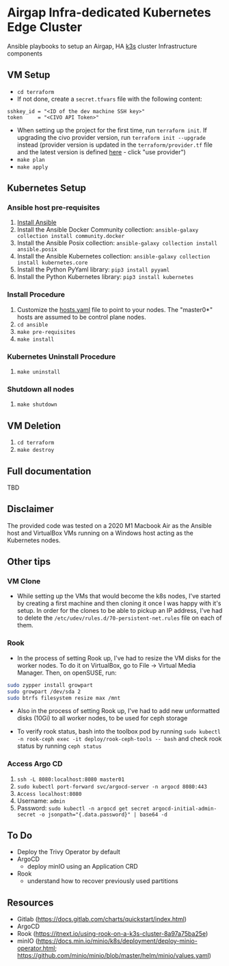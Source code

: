 # Airgap Infra-dedicated Kubernetes Edge Cluster

Ansible playbooks to setup an Airgap, HA [k3s](https://k3s.io) cluster Infrastructure components

## VM Setup

- `cd terraform`
- If not done, create a `secret.tfvars` file with the following content:

```
sshkey_id = "<ID of the dev machine SSH key>"
token     = "<CIVO API Token>"
```

- When setting up the project for the first time, run `terraform init`. If upgrading the civo provider version, run `terraform init --upgrade` instead (provider version is updated in the `terraform/provider.tf` file and the latest version is defined [here](https://registry.terraform.io/providers/civo/civo/latest) - click "use provider")
- `make plan`
- `make apply`

## Kubernetes Setup

### Ansible host pre-requisites

1. [Install Ansible](https://docs.ansible.com/ansible/latest/installation_guide/index.html)
1. Install the Ansible Docker Community collection: `ansible-galaxy collection install community.docker`
1. Install the Ansible Posix collection: `ansible-galaxy collection install ansible.posix`
1. Install the Ansible Kubernetes collection: `ansible-galaxy collection install kubernetes.core`
1. Install the Python PyYaml library: `pip3 install pyyaml`
1. Install the Python Kubernetes library: `pip3 install kubernetes`
<!-- 1. Install Python
1. Install the Python Docker library: `pip3 install docker`
1. Install the Python PyYaml library: `pip3 install pyyaml` -->

### Install Procedure

1. Customize the [hosts.yaml](./ansible/hosts.yaml) file to point to your nodes. The "master0\*" hosts are assumed to be control plane nodes.
1. `cd ansible`
1. `make pre-requisites`
1. `make install`

### Kubernetes Uninstall Procedure

1. `make uninstall`

### Shutdown all nodes

1. `make shutdown`

## VM Deletion

1. `cd terraform`
1. `make destroy`

## Full documentation

TBD

## Disclaimer

The provided code was tested on a 2020 M1 Macbook Air as the Ansible host and VirtualBox VMs running on a Windows host acting as the Kubernetes nodes.

## Other tips

### VM Clone

- While setting up the VMs that would become the k8s nodes, I've started by creating a first machine and then cloning it once I was happy with it's setup. In order for the clones to be able to pickup an IP address, I've had to delete the `/etc/udev/rules.d/70-persistent-net.rules` file on each of them.

### Rook

- In the process of setting Rook up, I've had to resize the VM disks for the worker nodes. To do it on VirtualBox, go to File -> Virtual Media Manager. Then, on openSUSE, run:

```bash
sudo zypper install growpart
sudo growpart /dev/sda 2
sudo btrfs filesystem resize max /mnt
```

- Also in the process of setting Rook up, I've had to add new unformatted disks (10Gi) to all worker nodes, to be used for ceph storage

- To verify rook status, bash into the toolbox pod by running `sudo kubectl -n rook-ceph exec -it deploy/rook-ceph-tools -- bash` and check rook status by running `ceph status`

### Access Argo CD

1. `ssh -L 8080:localhost:8080 master01`
1. `sudo kubectl port-forward svc/argocd-server -n argocd 8080:443`
1. `Access localhost:8080`
1. Username: `admin`
1. Password: `sudo kubectl -n argocd get secret argocd-initial-admin-secret -o jsonpath="{.data.password}" | base64 -d`

## To Do

- Deploy the Trivy Operator by default
- ArgoCD
  - deploy minIO using an Application CRD
- Rook
  - understand how to recover previously used partitions

## Resources

- Gitlab (https://docs.gitlab.com/charts/quickstart/index.html)
- ArgoCD
- Rook (https://itnext.io/using-rook-on-a-k3s-cluster-8a97a75ba25e)
- minIO (https://docs.min.io/minio/k8s/deployment/deploy-minio-operator.html; https://github.com/minio/minio/blob/master/helm/minio/values.yaml)
